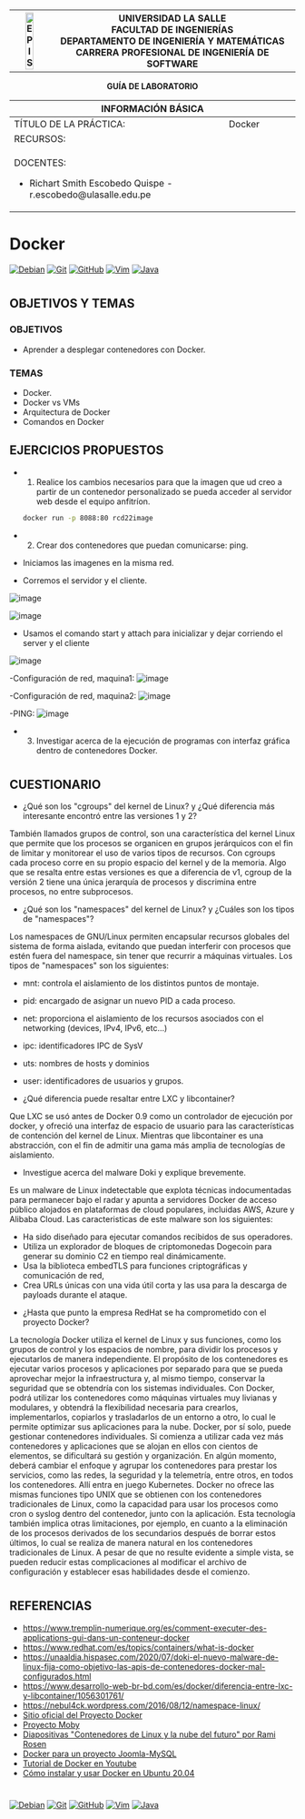 # <div align="center">
<table>
    <theader>
        <tr>
            <th><img src="https://github.com/rescobedoulasalle/git_github/blob/main/ulasalle.png?raw=true" alt="EPIS" style="width:50%; height:auto"/></th>
            <th>
                <span style="font-weight:bold;">UNIVERSIDAD LA SALLE</span><br />
                <span style="font-weight:bold;">FACULTAD DE INGENIERÍAS</span><br />
                <span style="font-weight:bold;">DEPARTAMENTO DE INGENIERÍA Y MATEMÁTICAS</span><br />
                <span style="font-weight:bold;">CARRERA PROFESIONAL DE INGENIERÍA DE SOFTWARE</span>
            </th>            
        </tr>
    </theader>
    
</table>
</div>

<div align="center">
<span style="font-weight:bold;">GUÍA DE LABORATORIO</span><br />
</div>

<table>
    <theader>
        <tr><th colspan="2">INFORMACIÓN BÁSICA</th></tr>
    </theader>
<tbody>

<tr><td>TÍTULO DE LA PRÁCTICA:</td><td>Docker</td></tr>
<tr><td colspan="2">RECURSOS:
    <ul>
    </ul>
</td>
</<tr>
<tr><td colspan="2">DOCENTES:
    <ul>
        <li>Richart Smith Escobedo Quispe  - r.escobedo@ulasalle.edu.pe</li>
    </ul>
</td>
</<tr>
</tdbody>
</table>

# Docker


[![Debian][Debian]][debian-site]
[![Git][Git]][git-site]
[![GitHub][GitHub]][github-site]
[![Vim][Vim]][vim-site]
[![Java][Java]][java-site]

#

## OBJETIVOS Y TEMAS

### OBJETIVOS
- Aprender a desplegar contenedores con Docker.

### TEMAS
- Docker.
- Docker vs VMs
- Arquitectura de Docker
- Comandos en Docker

## EJERCICIOS PROPUESTOS

-   1. Realice los cambios necesarios para que la imagen que ud creo a partir de un contenedor personalizado se pueda acceder al servidor web desde el equipo anfitríon.
    ```sh
    docker run -p 8088:80 rcd22image
    ```
-   2. Crear dos contenedores que puedan comunicarse: ping.

- Iniciamos las imagenes en la misma red.
- Corremos el servidor y el cliente.

![image](https://user-images.githubusercontent.com/79063417/168501033-19bb6798-cc8b-4dbe-934d-6536712e39ab.png)

![image](https://user-images.githubusercontent.com/79063417/168504561-efdb426d-56d7-4244-9172-1c95e7684de1.png)

- Usamos el comando start y attach para inicializar y dejar corriendo el server y el cliente

![image](https://user-images.githubusercontent.com/79063417/168508805-a9bc9afa-df7e-4c6d-befb-7676f40fb0a4.png)

-Configuración de red, maquina1: 
![image](https://user-images.githubusercontent.com/79063417/169671565-908eaa98-c3f7-4500-99bd-5279b8b4f313.png)

-Configuración de red, maquina2: 
![image](https://user-images.githubusercontent.com/79063417/169671571-6bff0ffb-16fe-48d5-8577-a9b6ca42ebf1.png)

-PING:
![image](https://user-images.githubusercontent.com/79063417/169671759-54e6a539-1ddf-4bab-bf2c-eaf07f3b2f46.png)

-   3. Investigar acerca de la ejecución de programas con interfaz gráfica dentro de contenedores Docker.

#

## CUESTIONARIO

- ¿Qué son los "cgroups" del kernel de Linux? y ¿Qué diferencia más interesante encontró entre las versiones 1 y 2?

También llamados grupos de control, son una característica del kernel Linux que permite que los procesos se organicen en
grupos jerárquicos con el fin de limitar y monitorear el uso de varios tipos de recursos. Con cgroups cada proceso corre
en su propio espacio del kernel y de la memoria.
Algo que se resalta entre estas versiones es que a diferencia de v1, cgroup de la versión 2 tiene una única jerarquía de procesos y 
discrimina entre procesos, no entre subprocesos.

- ¿Qué son los "namespaces" del kernel de Linux? y ¿Cuáles son los tipos de "namespaces"?

Los namespaces de GNU/Linux permiten encapsular recursos globales del sistema de forma aislada, evitando que puedan
interferir con procesos que estén fuera del namespace, sin tener que recurrir a máquinas virtuales. Los tipos de
"namespaces" son los siguientes:
- mnt: controla el aislamiento de los distintos puntos de montaje.
- pid: encargado de asignar un nuevo PID a cada proceso.
- net: proporciona el aislamiento de los recursos asociados con el networking (devices, IPv4, IPv6, etc…)
- ipc: identificadores IPC de SysV
- uts: nombres de hosts y dominios
- user: identificadores de usuarios y grupos.


- ¿Qué diferencia puede resaltar entre LXC y libcontainer?

Que LXC se usó antes de Docker 0.9 como un controlador de ejecución por docker, y ofreció una interfaz de espacio de
usuario para las características de contención del kernel de Linux. Mientras que libcontainer es una abstracción, con el fin
de admitir una gama más amplia de tecnologías de aislamiento.

- Investigue acerca del malware Doki y explique brevemente.

Es un malware de Linux indetectable que explota técnicas indocumentadas para permanecer bajo el radar y apunta a
servidores Docker de acceso público alojados en plataformas de cloud populares, incluidas AWS, Azure y Alibaba Cloud.
Las caracteristicas de este malware son los siguientes:
* Ha sido diseñado para ejecutar comandos recibidos de sus operadores.
* Utiliza un explorador de bloques de criptomonedas Dogecoin para generar su dominio C2 en tiempo real
dinámicamente.
* Usa la biblioteca embedTLS para funciones criptográficas y comunicación de red,
* Crea URLs únicas con una vida útil corta y las usa para la descarga de payloads durante el ataque.

- ¿Hasta que punto la empresa RedHat se ha comprometido con el proyecto Docker?

La tecnología Docker utiliza el kernel de Linux y sus funciones, como los grupos de control y los espacios de nombre, para
dividir los procesos y ejecutarlos de manera independiente. El propósito de los contenedores es ejecutar varios procesos y
aplicaciones por separado para que se pueda aprovechar mejor la infraestructura y, al mismo tiempo, conservar la
seguridad que se obtendría con los sistemas individuales. Con Docker, podrá utilizar los contenedores como máquinas
virtuales muy livianas y modulares, y obtendrá la flexibilidad necesaria para crearlos, implementarlos, copiarlos y
trasladarlos de un entorno a otro, lo cual le permite optimizar sus aplicaciones para la nube.
Docker, por sí solo, puede gestionar contenedores individuales. Si comienza a utilizar cada vez más contenedores y
aplicaciones que se alojan en ellos con cientos de elementos, se dificultará su gestión y organización. En algún momento,
deberá cambiar el enfoque y agrupar los contenedores para prestar los servicios, como las redes, la seguridad y la
telemetría, entre otros, en todos los contenedores. Allí entra en juego Kubernetes. Docker no ofrece las mismas funciones
tipo UNIX que se obtienen con los contenedores tradicionales de Linux, como la capacidad para usar los procesos como
cron o syslog dentro del contenedor, junto con la aplicación. Esta tecnología también implica otras limitaciones, por
ejemplo, en cuanto a la eliminación de los procesos derivados de los secundarios después de borrar estos últimos, lo cual
se realiza de manera natural en los contenedores tradicionales de Linux. A pesar de que no resulte evidente a simple vista,
se pueden reducir estas complicaciones al modificar el archivo de configuración y establecer esas habilidades desde el
comienzo.

#

## REFERENCIAS
- https://www.tremplin-numerique.org/es/comment-executer-des-applications-gui-dans-un-conteneur-docker
- https://www.redhat.com/es/topics/containers/what-is-docker
- https://unaaldia.hispasec.com/2020/07/doki-el-nuevo-malware-de-linux-fija-como-objetivo-las-apis-de-contenedores-docker-mal-configurados.html
- https://www.desarrollo-web-br-bd.com/es/docker/diferencia-entre-lxc-y-libcontainer/1056301761/
- https://nebul4ck.wordpress.com/2016/08/12/namespace-linux/
-   [Sitio oficial del Proyecto Docker][Docker-site]
-   [Proyecto Moby][Moby-Github]
-   [Diapositivas "Contenedores de Linux y la nube del futuro" por Rami Rosen][Containers-PDF]
-   [Docker para un proyecto Joomla-MySQL][Joomla-MySQL]
-   [Tutorial de Docker en Youtube][Docker-Tutorial-Youtube]
-   [Cómo instalar y usar Docker en Ubuntu 20.04][Cómo instalar y usar Docker en Ubuntu 20.04]

#

[license]: https://img.shields.io/github/license/rescobedoulasalle/git_github?label=rescobedoulasalle
[license-file]: https://github.com/rescobedoulasalle/git_github/blob/main/LICENSE

[downloads]: https://img.shields.io/github/downloads/rescobedoulasalle/git_github/total?label=Downloads
[releases]: https://github.com/rescobedoulasalle/git_github/releases/

[last-commit]: https://img.shields.io/github/last-commit/rescobedoulasalle/git_github?label=Last%20Commit

[Debian]: https://img.shields.io/badge/Debian-D70A53?style=for-the-badge&logo=debian&logoColor=white
[debian-site]: https://www.debian.org/index.es.html

[Git]: https://img.shields.io/badge/git-%23F05033.svg?style=for-the-badge&logo=git&logoColor=white
[git-site]: https://git-scm.com/

[GitHub]: https://img.shields.io/badge/github-%23121011.svg?style=for-the-badge&logo=github&logoColor=white
[github-site]: https://github.com/

[Vim]: https://img.shields.io/badge/VIM-%2311AB00.svg?style=for-the-badge&logo=vim&logoColor=white
[vim-site]: https://www.vim.org/

[Java]: https://img.shields.io/badge/java-%23ED8B00.svg?style=for-the-badge&logo=java&logoColor=white
[java-site]: https://docs.oracle.com/javase/tutorial/

[Docker-site]: https://www.docker.com/
[Moby-Github]: https://github.com/moby/moby
[Containers-PDF]: http://www.haifux.org/lectures/320/netLec8_final.pdf
[Joomla-MySQL]: https://dondocker.com/orquestando-contenedores-docker-para-tener-un-joomla-y-un-mysql-en-diferentes-hosts/
[Docker-Tutorial-Youtube]: https://www.youtube.com/watch?v=VeiUjkiqo9E#t=60

[Docker: A 'Shipping Container' for Linux Code]: https://web.archive.org/web/20130808043357/http://www.linux.com/news/enterprise/cloud-computing/731454-docker-a-shipping-container-for-linux-code/
[Tutorial de Docker: instalar y gestionar la plataforma de contenedores]: https://www.ionos.es/digitalguide/servidores/configuracion/tutorial-docker-instalacion-y-primeros-pasos/

[Docker-Hub]: https://hub.docker.com/

[Cómo instalar y usar Docker en Ubuntu 20.04]:https://www.digitalocean.com/community/tutorials/how-to-install-and-use-docker-on-ubuntu-20-04-es


[![Debian][Debian]][debian-site]
[![Git][Git]][git-site]
[![GitHub][GitHub]][github-site]
[![Vim][Vim]][vim-site]
[![Java][Java]][java-site]

